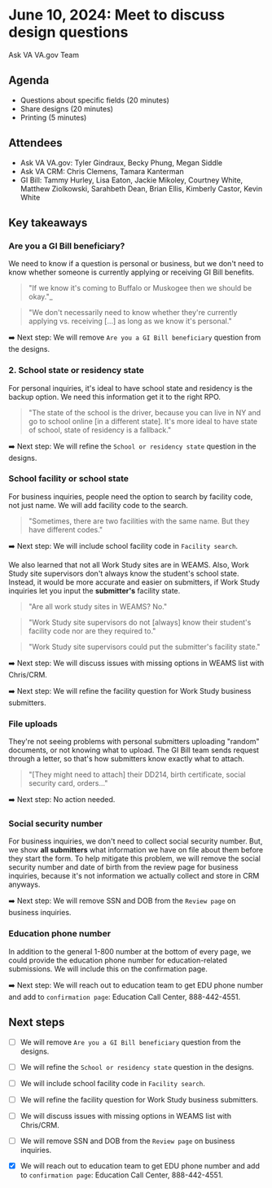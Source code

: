# June 10, 2024: Meet to discuss design questions

Ask VA VA.gov Team

## Agenda

  *   Questions about specific fields (20 minutes)
  *   Share designs (20 minutes)
  *   Printing (5 minutes)

 ## Attendees

 * Ask VA VA.gov: Tyler Gindraux, Becky Phung, Megan Siddle
 * Ask VA CRM: Chris Clemens, Tamara Kanterman
 * GI Bill: Tammy Hurley, Lisa Eaton, Jackie Mikoley, Courtney White, Matthew Ziolkowski, Sarahbeth Dean, Brian Ellis, Kimberly Castor, Kevin White

## Key takeaways

### Are you a GI Bill beneficiary?
We need to know if a question is personal or business, but we don't need to know whether someone is currently applying or receiving GI Bill benefits.

> "If we know it's coming to Buffalo or Muskogee then we should be okay."_

> "We don't necessarily need to know whether they're currently applying vs. receiving [...] as long as we know it's personal."

➡️ Next step: We will remove `Are you a GI Bill beneficiary` question from the designs.

### 2. School state or residency state
For personal inquiries, it's ideal to have school state and residency is the backup option. We need this information get it to the right RPO.

> "The state of the school is the driver, because you can live in NY and go to school online [in a different state]. It's more ideal to have state of school, state of residency is a fallback."

➡️ Next step: We will refine the `School or residency state` question in the designs.

### School facility or school state
For business inquiries, people need the option to search by facility code, not just name. We will add facility code to the search.

> "Sometimes, there are two facilities with the same name. But they have different codes."

➡️ Next step: We will include school facility code in `Facility search`.

We also learned that not all Work Study sites are in WEAMS. Also, Work Study site supervisors don't always know the student's school state. Instead, it would be more accurate and easier on submitters, if Work Study inquiries let you input the **submitter's** facility state.

> "Are all work study sites in WEAMS? No."

> "Work Study site supervisors do not [always] know their student's facility code nor are they required to."

> "Work Study site supervisors could put the submitter's facility state."

➡️ Next step: We will discuss issues with missing options in WEAMS list with Chris/CRM.

➡️ Next step: We will refine the facility question for Work Study business submitters.

### File uploads
They're not seeing problems with personal submitters uploading "random" documents, or not knowing what to upload. The GI Bill team sends request through a letter, so that's how submitters know exactly what to attach.

> "[They might need to attach] their DD214, birth certificate, social security card, orders..."

➡️ Next step: No action needed.

### Social security number
For business inquiries, we don't need to collect social security number. But, we show **all submitters** what information we have on file about them before they start the form. To help mitigate this problem, we will remove the social security number and date of birth from the review page for business inquiries, because it's not information we actually collect and store in CRM anyways.

➡️ Next step: We will remove SSN and DOB from the `Review page` on business inquiries.

### Education phone number
In addition to the general 1-800 number at the bottom of every page, we could provide the education phone number for education-related submissions. We will include this on the confirmation page.

➡️ Next step: We will reach out to education team to get EDU phone number and add to `confirmation page`: Education Call Center, 888-442-4551.

## Next steps

- [ ] We will remove `Are you a GI Bill beneficiary` question from the designs.
- [ ] We will refine the `School or residency state` question in the designs.
- [ ] We will include school facility code in `Facility search`.
- [ ] We will refine the facility question for Work Study business submitters.
- [ ] We will discuss issues with missing options in WEAMS list with Chris/CRM.
- [ ] We will remove SSN and DOB from the `Review page` on business inquiries.
- [x] We will reach out to education team to get EDU phone number and add to `confirmation page`: Education Call Center, 888-442-4551.
 
